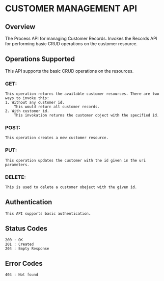 # CUSTOMER MANAGEMENT API

## Overview
The Process API for managing Customer Records. Invokes the Records API for performing basic CRUD operations on the customer resource.  

## Operations Supported  
This API supports the basic CRUD operations on the resources.    

### GET:  
	This operation returns the available customer resources. There are two ways to invoke this:  
	1. Without any customer id.  
		This would return all customer records.  
	2. With customer id.  
		This invokation returns the customer object with the specified id.  
   	
### POST:   
	This operation creates a new customer resource.   

### PUT:   
	This operation updates the customer with the id given in the uri parameters.   

### DELETE:
	This is used to delete a customer obeject with the given id.   


## Authentication
	This API supports basic authentication.   

## Status Codes
	200 : OK   
	201 : Created   
	204 : Empty Response   

## Error Codes
	404 : Not found